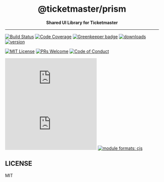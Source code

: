 <div align="center">
<h1>@ticketmaster/prism</h1>
<strong>Shared UI Library for Ticketmaster</strong>
</div>

<hr />

[![Build Status][build-badge]][build]
[![Code Coverage][coverage-badge]][coverage]
[![Greenkeeper badge][greenkeeper-badge]](https://greenkeeper.io/)
[![downloads][downloads-badge]][npmcharts]
[![version][version-badge]][package]

[![MIT License][license-badge]][license]
[![PRs Welcome][prs-badge]][prs]
[![Code of Conduct][coc-badge]][coc]

[![size][size-badge]][unpkg-dist]
[![gzip size][gzip-badge]][unpkg-dist]
[![module formats: cjs][module-formats-badge]][unpkg-dist]

## LICENSE

MIT

[build-badge]: https://img.shields.io/travis/ticketmaster/prism.svg?style=plastic
[build]: https://travis-ci.org/ticketmaster/prism
[coverage-badge]: https://img.shields.io/codecov/c/github/ticketmaster/prism.svg?style=plastic
[coverage]: https://codecov.io/github/ticketmaster/prism
[greenkeeper-badge]: https://badges.greenkeeper.io/ticketmaster/prism.svg
[version-badge]: https://img.shields.io/npm/v/@ticketmaster/prism.svg?style=plastic
[package]: https://www.npmjs.com/package/@ticketmaster/prism
[downloads-badge]: https://img.shields.io/npm/dm/@ticketmaster/prism.svg?style=plastic
[npmcharts]: http://npmcharts.com/compare/@ticketmaster/prism
[license-badge]: https://img.shields.io/npm/l/@ticketmaster/prism.svg?style=plastic
[license]: https://github.com/ticketmaster/prism/blob/master/LICENSE
[prs-badge]: https://img.shields.io/badge/PRs-welcome-brightgreen.svg?style=plastic
[prs]: http://makeapullrequest.com
[coc-badge]: https://img.shields.io/badge/code%20of-conduct-ff69b4.svg?style=plastic
[coc]: https://github.com/ticketmaster/prism/blob/master/other/CODE_OF_CONDUCT.md
[gzip-badge]: http://img.badgesize.io/https://unpkg.com/prism/dist/index.js?compression=gzip&label=gzip%20size&style=plastic
[size-badge]: http://img.badgesize.io/https://unpkg.com/@ticketmaster/prism/dist/index.js?label=size&style=plastic
[unpkg-dist]: https://unpkg.com/@ticketmaster/prism/dist/
[module-formats-badge]: https://img.shields.io/badge/module%20formats-cjs-green.svg?style=plastic
